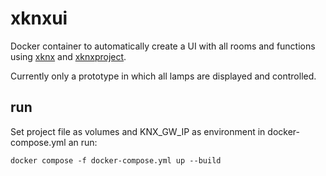 # xknxui

Docker container to automatically create a UI with all rooms and functions
using [xknx](https://github.com/XKNX/xknx) and [xknxproject](https://github.com/XKNX/xknxproject).

Currently only a prototype in which all lamps are displayed and controlled.

## run
Set project file as volumes and KNX_GW_IP as environment in docker-compose.yml an run:

```docker compose -f docker-compose.yml up --build```
